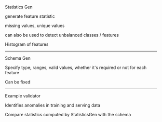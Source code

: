 
Statistics Gen

generate feature statistic

missing values, unique values

can also be used to detect unbalanced classes / features

Histogram of features

---

Schema Gen

Specify type, ranges, valid values, whether it's required or not for each feature

Can be fixed

---

Example validator

Identifies anomalies in training and serving data

Compare statistics computed by StatisticsGen with the schema